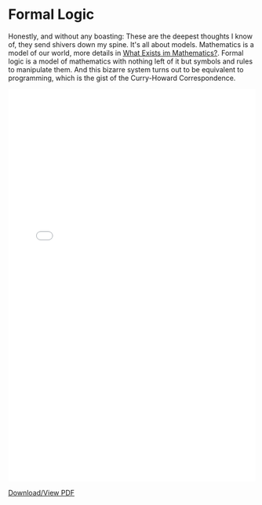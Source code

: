# Formal Logic


Honestly, and without any boasting: These are the deepest thoughts I know of, they send shivers down my spine.
It's all about models. Mathematics is a model of our world, 
more details in [What Exists im Mathematics?](philosophy/mathematics-existence).
Formal logic is a model of mathematics with nothing left of it but symbols and rules to manipulate them.
And this bizarre system turns out to be equivalent to programming, which is the gist of the Curry-Howard Correspondence.


<embed src="../_static/30-formal-logic.pdf" type="application/pdf" width="100%" height="800px" />

[Download/View PDF](../_static/30-formal-logic.pdf)
